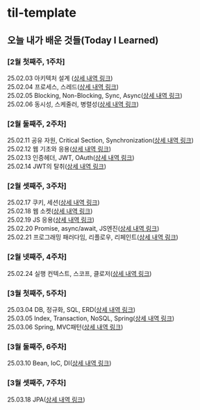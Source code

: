 # til-template

## 오늘 내가 배운 것들(Today I Learned)

### [2월 첫째주, 1주차]

25.02.03 아키텍처 설계 ([상세 내역 링크](https://github.com/tpgh02/arnold-til/blob/main/Feb/2025-02-03.md))  
25.02.04 프로세스, 스레드([상세 내역 링크](https://github.com/tpgh02/arnold-til/blob/main/Feb/2025-02-04.md))  
25.02.05 Blocking, Non-Blocking, Sync, Async([상세 내역 링크](https://github.com/100-hours-a-week/arnold-til/blob/main/Feb/2025-02-05.md))  
25.02.06 동시성, 스케줄러, 병렬성([상세 내역 링크](https://github.com/100-hours-a-week/arnold-til/blob/main/Feb/2025-02-06.md))

### [2월 둘째주, 2주차]
25.02.11 공유 자원, Critical Section, Synchronization([상세 내역 링크](https://github.com/100-hours-a-week/arnold-til/blob/main/Feb/2025-02-11.md))  
25.02.12 웹 기초와 응용([상세 내역 링크](https://github.com/100-hours-a-week/arnold-til/blob/main/Feb/2025-02-12.md))  
25.02.13 인증헤더, JWT, OAuth([상세 내역 링크](https://github.com/100-hours-a-week/arnold-til/blob/main/Feb/2025-02-13.md))  
25.02.14 JWT의 탈취([상세 내역 링크](https://github.com/100-hours-a-week/arnold-til/blob/main/Feb/2025-02-14.md))

### [2월 셋째주, 3주차]
25.02.17 쿠키, 세션([상세 내역 링크](https://github.com/100-hours-a-week/arnold-til/blob/main/Feb/2025-02-17.md))  
25.02.18 웹 소켓([상세 내역 링크](https://github.com/100-hours-a-week/arnold-til/blob/main/Feb/2025-02-18.md))  
25.02.19 JS 응용([상세 내역 링크](https://github.com/100-hours-a-week/arnold-til/blob/main/Feb/2025-02-19.md))  
25.02.20 Promise, async/await, JS엔진([상세 내역 링크](https://github.com/100-hours-a-week/arnold-til/blob/main/Feb/2025-02-20.md))  
25.02.21 프로그래밍 패러다임, 리플로우, 리페인트([상세 내역 링크](https://github.com/100-hours-a-week/arnold-til/blob/main/Feb/2025-02-21.md))

### [2월 넷째주, 4주차] 
25.02.24 실행 컨텍스트, 스코프, 클로저([상세 내역 링크](https://github.com/100-hours-a-week/arnold-til/blob/main/Feb/2025-02-24.md))

### [3월 첫째주, 5주차]
25.03.04 DB, 정규화, SQL, ERD([상세 내역 링크](https://github.com/100-hours-a-week/arnold-til/blob/main/Mar/2025-03-04.md))  
25.03.05 Index, Transaction, NoSQL, Spring([상세 내역 링크](https://github.com/100-hours-a-week/arnold-til/blob/main/Mar/2025-03-05.md))  
25.03.06 Spring, MVC패턴([상세 내역 링크](https://github.com/100-hours-a-week/arnold-til/blob/main/Mar/2025-03-06.md))  

### [3월 둘째주, 6주차]
25.03.10 Bean, IoC, DI([상세 내역 링크](https://github.com/100-hours-a-week/arnold-til/blob/main/Mar/2025-03-10.md))

### [3월 셋째주, 7주차]
25.03.18 JPA([상세 내역 링크](https://github.com/100-hours-a-week/arnold-til/blob/main/Mar/2025-03-18.md))